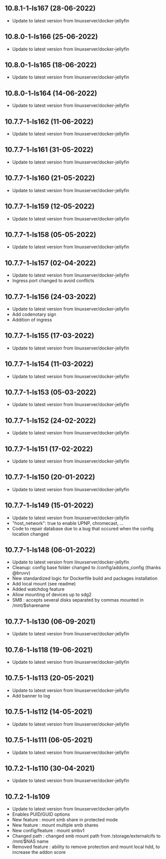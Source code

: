 
## 10.8.1-1-ls167 (28-06-2022)
- Update to latest version from linuxserver/docker-jellyfin

## 10.8.0-1-ls166 (25-06-2022)
- Update to latest version from linuxserver/docker-jellyfin

## 10.8.0-1-ls165 (18-06-2022)
- Update to latest version from linuxserver/docker-jellyfin

## 10.8.0-1-ls164 (14-06-2022)
- Update to latest version from linuxserver/docker-jellyfin

## 10.7.7-1-ls162 (11-06-2022)
- Update to latest version from linuxserver/docker-jellyfin

## 10.7.7-1-ls161 (31-05-2022)
- Update to latest version from linuxserver/docker-jellyfin

## 10.7.7-1-ls160 (21-05-2022)
- Update to latest version from linuxserver/docker-jellyfin

## 10.7.7-1-ls159 (12-05-2022)
- Update to latest version from linuxserver/docker-jellyfin

## 10.7.7-1-ls158 (05-05-2022)
- Update to latest version from linuxserver/docker-jellyfin

## 10.7.7-1-ls157 (02-04-2022)
- Update to latest version from linuxserver/docker-jellyfin
- Ingress port changed to avoid conflicts

## 10.7.7-1-ls156 (24-03-2022)
- Update to latest version from linuxserver/docker-jellyfin
- Add codenotary sign
- Addition of ingress

## 10.7.7-1-ls155 (17-03-2022)

- Update to latest version from linuxserver/docker-jellyfin

## 10.7.7-1-ls154 (11-03-2022)

- Update to latest version from linuxserver/docker-jellyfin

## 10.7.7-1-ls153 (05-03-2022)

- Update to latest version from linuxserver/docker-jellyfin

## 10.7.7-1-ls152 (24-02-2022)

- Update to latest version from linuxserver/docker-jellyfin

## 10.7.7-1-ls151 (17-02-2022)

- Update to latest version from linuxserver/docker-jellyfin

## 10.7.7-1-ls150 (20-01-2022)

- Update to latest version from linuxserver/docker-jellyfin

## 10.7.7-1-ls149 (15-01-2022)

- Update to latest version from linuxserver/docker-jellyfin
- "host_network": true to enable UPNP, chromecast, ...
- Code to repair database due to a bug that occured when the config location changed

## 10.7.7-1-ls148 (06-01-2022)

- Update to latest version from linuxserver/docker-jellyfin
- Cleanup: config base folder changed to /config/addons_config (thanks @bruvv)
- New standardized logic for Dockerfile build and packages installation
- Add local mount (see readme)
- Added watchdog feature
- Allow mounting of devices up to sdg2
- SMB : accepts several disks separated by commas mounted in /mnt/$sharename

## 10.7.7-1-ls130 (06-09-2021)

- Update to latest version from linuxserver/docker-jellyfin

## 10.7.6-1-ls118 (19-06-2021)

- Update to latest version from linuxserver/docker-jellyfin

## 10.7.5-1-ls113 (20-05-2021)

- Update to latest version from linuxserver/docker-jellyfin
- Add banner to log

## 10.7.5-1-ls112 (14-05-2021)

- Update to latest version from linuxserver/docker-jellyfin

## 10.7.5-1-ls111 (06-05-2021)

- Update to latest version from linuxserver/docker-jellyfin

## 10.7.2-1-ls110 (30-04-2021)

- Update to latest version from linuxserver/docker-jellyfin

## 10.7.2-1-ls109

- Update to latest version from linuxserver/docker-jellyfin
- Enables PUID/GUID options
- New feature : mount smb share in protected mode
- New feature : mount multiple smb shares
- New config/feature : mount smbv1
- Changed path : changed smb mount path from /storage/externalcifs to /mnt/$NAS name
- Removed feature : ability to remove protection and mount local hdd, to increase the addon score
